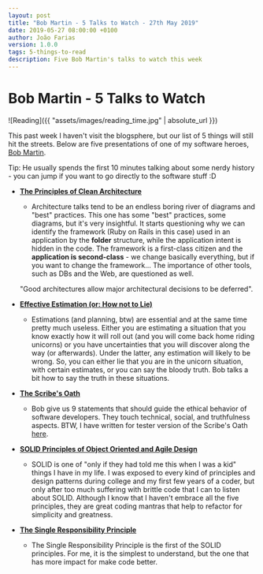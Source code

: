 ```yaml
---
layout: post
title: "Bob Martin - 5 Talks to Watch - 27th May 2019"
date: 2019-05-27 08:00:00 +0100
author: João Farias
version: 1.0.0
tags: 5-things-to-read 
description: Five Bob Martin's talks to watch this week
---
```


# Bob Martin - 5 Talks to Watch

![Reading]({{ "assets/images/reading_time.jpg" | absolute_url }})

This past week I haven't visit the blogsphere, but our list of 5 things will still hit the streets. Below are five presentations of one of my software heroes, [Bob Martin](https://twitter.com/unclebobmartin).

Tip: He usually spends the first 10 minutes talking about some nerdy history - you can jump if you want to go directly to the software stuff :D

- **[The Principles of Clean Architecture](https://www.youtube.com/watch?v=o_TH-Y78tt4)**
  - Architecture talks tend to be an endless boring river of diagrams and "best" practices. This one has some "best" practices, some diagrams, but it's very insightful. It starts questioning why we can identify the framework (Ruby on Rails in this case) used in an application by the **folder** structure, while the application intent is hidden in the code. The framework is a first-class citizen and the **application is second-class** - we change basically everything, but if you want to change the framework...
  The importance of other tools, such as DBs and the Web, are questioned as well.
  
  "Good architectures allow major architectural decisions to be deferred".
  
- **[Effective Estimation (or: How not to Lie)](https://www.youtube.com/watch?v=eisuQefYw_o)**
  - Estimations (and planning, btw) are essential and at the same time pretty much useless. Either you are estimating a situation that you know exactly how it will roll out (and you will come back home riding unicorns) or you have uncertainties that you will discover along the way (or afterwards). Under the latter, any estimation will likely to be wrong. So, you can either lie that you are in the unicorn situation, with certain estimates, or you can say the bloody truth. Bob talks a bit how to say the truth in these situations.

- **[The Scribe's Oath](https://www.youtube.com/watch?v=Tng6Fox8EfI)**
  - Bob give us 9 statements that should guide the ethical behavior of software developers. They touch technical, social, and truthfulness aspects. BTW, I have written for tester version of the Scribe's Oath [here](http://thatsabug.com/testing/ethics/software-development/craft/2018/08/16/the-scribe-oath-for-testers.html).

- **[SOLID Principles of Object Oriented and Agile Design](https://www.youtube.com/watch?v=TMuno5RZNeE)**
  - SOLID is one of "only if they had told me this when I was a kid" things I have in my life. I was exposed to every kind of principles and design patterns during college and my first few years of a coder, but only after too much suffering with brittle code that I can to listen about SOLID. Although I know that I haven't embrace all the five principles, they are great coding mantras that help to refactor for simplicity and greatness.

- **[The Single Responsibility Principle](https://www.youtube.com/watch?v=Gt0M_OHKhQE)**
  - The Single Responsibility Principle is the first of the SOLID principles. For me, it is the simplest to understand, but the one that has more impact for make code better.